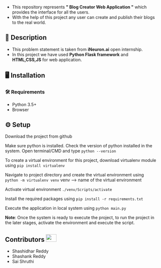 

[comment]: <> (## :running: :walking: :dancer: Blog.Creator)

[comment]: <> (![pose_with_action]&#40;https://user-images.githubusercontent.com/62059604/99776776-5db0de00-2b37-11eb-97e7-b39f53f2d703.gif&#41;)

[comment]: <> (![Untitled design &#40;4&#41;]&#40;https://user-images.githubusercontent.com/62059604/99800421-5818bf80-2b5a-11eb-83ad-c0fe6a2d48be.png&#41;)

[comment]: <> (![Untitled design &#40;5&#41;]&#40;https://user-images.githubusercontent.com/62059604/99800592-9e6e1e80-2b5a-11eb-8f70-4796dd0ee36a.png&#41;)

- This repository represents **" Blog Creator Web Application "** which provides the interface for all the users.
- With the help of this project any user can create and publish their blogs to the real world.


## 📝 Description
- This problem statement is taken from **iNeuron.ai** open internship.  
- In this project we have used **Python Flask framework** and **HTML,CSS,JS** for web application.

## :desktop_computer:	Installation

### :hammer_and_wrench: Requirements
* Python 3.5+
* Browser

## :gear: Setup
Download the project from github

Make sure python is installed. Check the version of python installed in the system.
Open terminal/CMD and type `python --version`

To create a virtual environment for this project, download virtualenv module using 
`pip install virtualenv`

Navigate to project directory and create the virtual environment using
`python -m virtualenv venv`
venv --> name of the virtual environment

Activate virtual environment
`./venv/Scripts/activate`

Install the required packages using 
`pip install -r requirements.txt`

Execute the application in local system using 
`python main.py`

**Note**: Once the system is ready to execute the project, to run the project in the later stages, activate the environment and execute the script. 


[comment]: <> (### :book: Please Go through [Documents section]&#40;https://github.com/iNeuron-ai/Pose-with-Action/blob/main/doc/Pose_With_Action_HLD2.docx&#41; for more info.)


## Contributors <img src="https://raw.githubusercontent.com/TheDudeThatCode/TheDudeThatCode/master/Assets/Developer.gif" width=35 height=25> 
- Shashidhar Reddy
- Shashank Reddy
- Sai Shruthi

